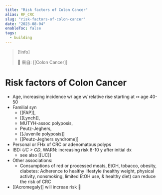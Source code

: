 ```yaml
---
title: "Risk factors of Colon Cancer"
alias: RF_CRC
slug: "risk-factors-of-colon-cancer"
date: "2023-08-04"
enableToc: false
tags:
  - building
---
```


> [!info]
>
> 🌱 來自: [[Colon Cancer]]

# Risk factors of Colon Cancer

- Age, increasing incidence w/ age w/ relative rise starting at ↣ age 40-50
- Familial syn
  - [[FAP]],
  - [[Lynch]],
  - MUTYH-assoc polyposis,
  - Peutz-Jeghers,
  - [[Juvenile polyposis]]
  - [[Peutz-Jeghers syndrome]]
- Personal or FHx of CRC or adenomatous polyps
- IBD: _UC > CD_, WARN: increasing risk 8-10 y after initial dx
  - see also [[UC]]
- Other associations:
  - Consumptions of red or processed meats, EtOH, tobacco, obesity, diabetes: Adherence to healthy lifestyle (healthy weight, physical activity, nonsmoking, limited EtOH use, & healthy diet) can reduce the risk of CRC
- [[Acromegaly]] will increae risk 󰒖
